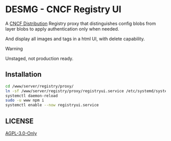 # DESMG - CNCF Registry UI

A [CNCF Distribution](https://github.com/distribution/distribution) Registry proxy that
distinguishes config blobs from layer blobs to apply authentication only when needed.

And display all images and tags in a html UI, with delete capability.

> [!WARNING]
> Unstaged, not production ready.

## Installation

```bash
cd /www/server/registry/proxy/
ln -sf /www/server/registry/proxy/registryui.service /etc/systemd/system/registryui.service
systemctl daemon-reload
sudo -u www npm i
systemctl enable --now registryui.service
```

## LICENSE

[AGPL-3.0-Only](LICENSE)
